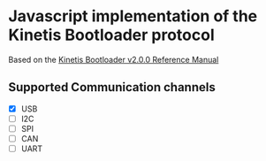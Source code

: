 Javascript implementation of the Kinetis Bootloader protocol
============================================================

Based on the [Kinetis Bootloader v2.0.0 Reference Manual](https://www.google.com/url?q=https://github.com/UltimateHackingKeyboard/bootloader/blob/master/doc/Kinetis%2520Bootloader%2520v2.0.0%2520Reference%2520Manual.pdf&sa=D&source=hangouts&ust=1545651170104000&usg=AFQjCNGgRIbro08hQ5MuAr-YtNkd4-ROJQ)

## Supported Communication channels
- [x] USB
- [ ] I2C
- [ ] SPI
- [ ] CAN
- [ ] UART
